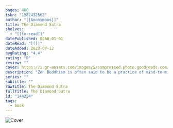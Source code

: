 ```yaml
---
pages: 480
isbn: "1582432562"
author: "[[Anonymous]]"
title: The Diamond Sutra
shelves:
  - "[[to-read]]"
datePublished: 0868-01-01
dateRead: "[[]]"
dateAdded: 2023-07-12
avgRating: "4.4"
rating: "0"
review: ""
cover: https://i.gr-assets.com/images/S/compressed.photo.goodreads.com/books/1388361143l/144254.jpg
description: "Zen Buddhism is often said to be a practice of mind-to-mind transmission without reliance on texts --in fact, some great teachers forbid their students to read or write. But Buddhism has also inspired some of the greatest philosophical writings of any religion, and two such works lie at the center of Zen: The Heart Sutra, which monks recite all over the world, and The Diamond Sutra, said to contain answers to all questions of delusion and dualism. This is the Buddhist teaching on the perfection of wisdom and cuts through all obstacles on the path of practice. As Red Pine explains: The Diamond Sutra may look like a book, but it's really the body of the Buddha. It's also your body, my body, all possible bodies. But it's a body with nothing inside and nothing outside. It doesn't exist in space or time. Nor is it a construct of the mind. It's no mind. And yet because it's no mind, it has room for compassion. This book is the offering of no mind, born of compassion for all suffering beings. Of all the sutras that teach this teaching, this is the diamond."
series: ""
subtitle: ""
rawTitle: The Diamond Sutra
fullTitle: The Diamond Sutra
id: "144254"
tags:
  - book
---
```

![Cover](https:&#x2F;&#x2F;i.gr-assets.com&#x2F;images&#x2F;S&#x2F;compressed.photo.goodreads.com&#x2F;books&#x2F;1388361143l&#x2F;144254.jpg)
